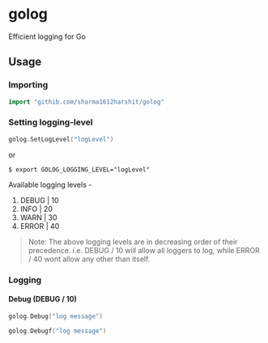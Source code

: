 # golog

Efficient logging for Go

## Usage

### Importing

```go
import "githib.com/sharma1612harshit/golog"
```

### Setting logging-level

```go
golog.SetLogLevel("logLevel")
```

or

```shell
$ export GOLOG_LOGGING_LEVEL="logLevel"
```

Available logging levels -

1. DEBUG | 10
2. INFO | 20
3. WARN | 30
4. ERROR | 40

> Note: The above logging levels are in decreasing order of their precedence. i.e. DEBUG / 10 will allow all loggers to log, while ERROR / 40 wont allow any other than itself.

### Logging

#### Debug (DEBUG / 10)

```go
golog.Debug("log message")
```

```go
golog.Debugf("log message")
```
